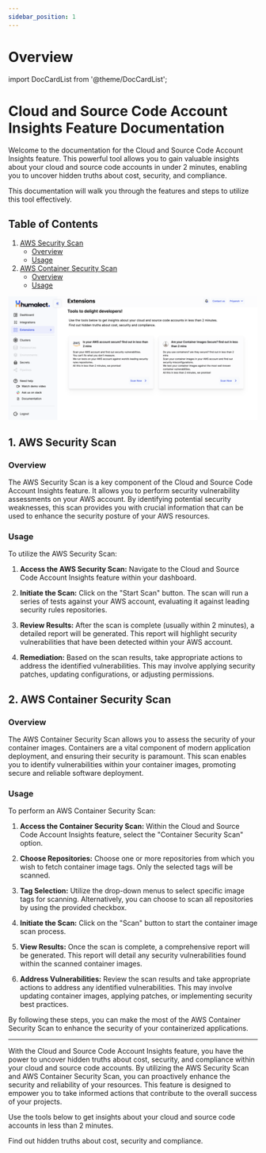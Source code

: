 ```yaml
---
sidebar_position: 1
---
```


# Overview

import DocCardList from '@theme/DocCardList';

# Cloud and Source Code Account Insights Feature Documentation

Welcome to the documentation for the Cloud and Source Code Account Insights feature. This powerful tool allows you to gain valuable insights about your cloud and source code accounts in under 2 minutes, enabling you to uncover hidden truths about cost, security, and compliance. 

This documentation will walk you through the features and steps to utilize this tool effectively.

## Table of Contents


1. [AWS Security Scan](#aws-security-scan)
    - [Overview](#overview)
    - [Usage](#usage)
2. [AWS Container Security Scan](#aws-container-security-scan)
    - [Overview](#overview-1)
    - [Usage](#usage-1)


![Security Hub Overview](././../../static/img/security-hub/security-hub-overview.png)


## 1. AWS Security Scan 

### Overview 

The AWS Security Scan is a key component of the Cloud and Source Code Account Insights feature. It allows you to perform security vulnerability assessments on your AWS account. By identifying potential security weaknesses, this scan provides you with crucial information that can be used to enhance the security posture of your AWS resources.

### Usage 

To utilize the AWS Security Scan:

1. **Access the AWS Security Scan:** Navigate to the Cloud and Source Code Account Insights feature within your dashboard.

2. **Initiate the Scan:** Click on the "Start Scan" button. The scan will run a series of tests against your AWS account, evaluating it against leading security rules repositories.

3. **Review Results:** After the scan is complete (usually within 2 minutes), a detailed report will be generated. This report will highlight security vulnerabilities that have been detected within your AWS account.

4. **Remediation:** Based on the scan results, take appropriate actions to address the identified vulnerabilities. This may involve applying security patches, updating configurations, or adjusting permissions.

## 2. AWS Container Security Scan 

### Overview 

The AWS Container Security Scan allows you to assess the security of your container images. Containers are a vital component of modern application deployment, and ensuring their security is paramount. This scan enables you to identify vulnerabilities within your container images, promoting secure and reliable software deployment.

### Usage 

To perform an AWS Container Security Scan:

1. **Access the Container Security Scan:** Within the Cloud and Source Code Account Insights feature, select the "Container Security Scan" option.

2. **Choose Repositories:** Choose one or more repositories from which you wish to fetch container image tags. Only the selected tags will be scanned.

3. **Tag Selection:** Utilize the drop-down menus to select specific image tags for scanning. Alternatively, you can choose to scan all repositories by using the provided checkbox.

4. **Initiate the Scan:** Click on the "Scan" button to start the container image scan process.

5. **View Results:** Once the scan is complete, a comprehensive report will be generated. This report will detail any security vulnerabilities found within the scanned container images.

6. **Address Vulnerabilities:** Review the scan results and take appropriate actions to address any identified vulnerabilities. This may involve updating container images, applying patches, or implementing security best practices.

By following these steps, you can make the most of the AWS Container Security Scan to enhance the security of your containerized applications.

---

With the Cloud and Source Code Account Insights feature, you have the power to uncover hidden truths about cost, security, and compliance within your cloud and source code accounts. By utilizing the AWS Security Scan and AWS Container Security Scan, you can proactively enhance the security and reliability of your resources. This feature is designed to empower you to take informed actions that contribute to the overall success of your projects.

Use the tools below to get insights about your cloud and source code accounts in less than 2 minutes.

Find out hidden truths about cost, security and compliance.




<DocCardList />